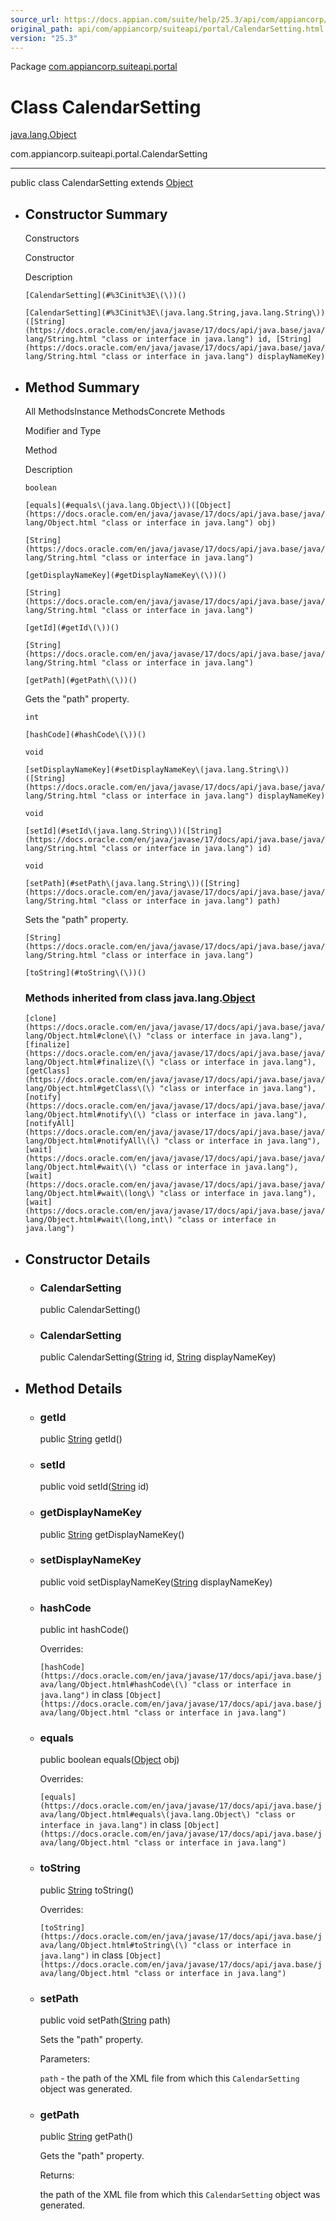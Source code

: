 ```yaml
---
source_url: https://docs.appian.com/suite/help/25.3/api/com/appiancorp/suiteapi/portal/CalendarSetting.html
original_path: api/com/appiancorp/suiteapi/portal/CalendarSetting.html
version: "25.3"
---
```


Package [com.appiancorp.suiteapi.portal](package-summary.html)

# Class CalendarSetting

[java.lang.Object](https://docs.oracle.com/en/java/javase/17/docs/api/java.base/java/lang/Object.html "class or interface in java.lang")

com.appiancorp.suiteapi.portal.CalendarSetting

* * *

public class CalendarSetting extends [Object](https://docs.oracle.com/en/java/javase/17/docs/api/java.base/java/lang/Object.html "class or interface in java.lang")

-   ## Constructor Summary

    Constructors

    Constructor

    Description

    `[CalendarSetting](#%3Cinit%3E\(\))()`

    `[CalendarSetting](#%3Cinit%3E\(java.lang.String,java.lang.String\))([String](https://docs.oracle.com/en/java/javase/17/docs/api/java.base/java/lang/String.html "class or interface in java.lang") id, [String](https://docs.oracle.com/en/java/javase/17/docs/api/java.base/java/lang/String.html "class or interface in java.lang") displayNameKey)`

-   ## Method Summary

    All MethodsInstance MethodsConcrete Methods

    Modifier and Type

    Method

    Description

    `boolean`

    `[equals](#equals\(java.lang.Object\))([Object](https://docs.oracle.com/en/java/javase/17/docs/api/java.base/java/lang/Object.html "class or interface in java.lang") obj)`

    `[String](https://docs.oracle.com/en/java/javase/17/docs/api/java.base/java/lang/String.html "class or interface in java.lang")`

    `[getDisplayNameKey](#getDisplayNameKey\(\))()`

    `[String](https://docs.oracle.com/en/java/javase/17/docs/api/java.base/java/lang/String.html "class or interface in java.lang")`

    `[getId](#getId\(\))()`

    `[String](https://docs.oracle.com/en/java/javase/17/docs/api/java.base/java/lang/String.html "class or interface in java.lang")`

    `[getPath](#getPath\(\))()`

    Gets the "path" property.

    `int`

    `[hashCode](#hashCode\(\))()`

    `void`

    `[setDisplayNameKey](#setDisplayNameKey\(java.lang.String\))([String](https://docs.oracle.com/en/java/javase/17/docs/api/java.base/java/lang/String.html "class or interface in java.lang") displayNameKey)`

    `void`

    `[setId](#setId\(java.lang.String\))([String](https://docs.oracle.com/en/java/javase/17/docs/api/java.base/java/lang/String.html "class or interface in java.lang") id)`

    `void`

    `[setPath](#setPath\(java.lang.String\))([String](https://docs.oracle.com/en/java/javase/17/docs/api/java.base/java/lang/String.html "class or interface in java.lang") path)`

    Sets the "path" property.

    `[String](https://docs.oracle.com/en/java/javase/17/docs/api/java.base/java/lang/String.html "class or interface in java.lang")`

    `[toString](#toString\(\))()`

    ### Methods inherited from class java.lang.[Object](https://docs.oracle.com/en/java/javase/17/docs/api/java.base/java/lang/Object.html "class or interface in java.lang")

    `[clone](https://docs.oracle.com/en/java/javase/17/docs/api/java.base/java/lang/Object.html#clone\(\) "class or interface in java.lang"), [finalize](https://docs.oracle.com/en/java/javase/17/docs/api/java.base/java/lang/Object.html#finalize\(\) "class or interface in java.lang"), [getClass](https://docs.oracle.com/en/java/javase/17/docs/api/java.base/java/lang/Object.html#getClass\(\) "class or interface in java.lang"), [notify](https://docs.oracle.com/en/java/javase/17/docs/api/java.base/java/lang/Object.html#notify\(\) "class or interface in java.lang"), [notifyAll](https://docs.oracle.com/en/java/javase/17/docs/api/java.base/java/lang/Object.html#notifyAll\(\) "class or interface in java.lang"), [wait](https://docs.oracle.com/en/java/javase/17/docs/api/java.base/java/lang/Object.html#wait\(\) "class or interface in java.lang"), [wait](https://docs.oracle.com/en/java/javase/17/docs/api/java.base/java/lang/Object.html#wait\(long\) "class or interface in java.lang"), [wait](https://docs.oracle.com/en/java/javase/17/docs/api/java.base/java/lang/Object.html#wait\(long,int\) "class or interface in java.lang")`

-   ## Constructor Details

    -   ### CalendarSetting

        public CalendarSetting()

    -   ### CalendarSetting

        public CalendarSetting([String](https://docs.oracle.com/en/java/javase/17/docs/api/java.base/java/lang/String.html "class or interface in java.lang") id, [String](https://docs.oracle.com/en/java/javase/17/docs/api/java.base/java/lang/String.html "class or interface in java.lang") displayNameKey)

-   ## Method Details

    -   ### getId

        public [String](https://docs.oracle.com/en/java/javase/17/docs/api/java.base/java/lang/String.html "class or interface in java.lang") getId()

    -   ### setId

        public void setId([String](https://docs.oracle.com/en/java/javase/17/docs/api/java.base/java/lang/String.html "class or interface in java.lang") id)

    -   ### getDisplayNameKey

        public [String](https://docs.oracle.com/en/java/javase/17/docs/api/java.base/java/lang/String.html "class or interface in java.lang") getDisplayNameKey()

    -   ### setDisplayNameKey

        public void setDisplayNameKey([String](https://docs.oracle.com/en/java/javase/17/docs/api/java.base/java/lang/String.html "class or interface in java.lang") displayNameKey)

    -   ### hashCode

        public int hashCode()

        Overrides:

        `[hashCode](https://docs.oracle.com/en/java/javase/17/docs/api/java.base/java/lang/Object.html#hashCode\(\) "class or interface in java.lang")` in class `[Object](https://docs.oracle.com/en/java/javase/17/docs/api/java.base/java/lang/Object.html "class or interface in java.lang")`

    -   ### equals

        public boolean equals([Object](https://docs.oracle.com/en/java/javase/17/docs/api/java.base/java/lang/Object.html "class or interface in java.lang") obj)

        Overrides:

        `[equals](https://docs.oracle.com/en/java/javase/17/docs/api/java.base/java/lang/Object.html#equals\(java.lang.Object\) "class or interface in java.lang")` in class `[Object](https://docs.oracle.com/en/java/javase/17/docs/api/java.base/java/lang/Object.html "class or interface in java.lang")`

    -   ### toString

        public [String](https://docs.oracle.com/en/java/javase/17/docs/api/java.base/java/lang/String.html "class or interface in java.lang") toString()

        Overrides:

        `[toString](https://docs.oracle.com/en/java/javase/17/docs/api/java.base/java/lang/Object.html#toString\(\) "class or interface in java.lang")` in class `[Object](https://docs.oracle.com/en/java/javase/17/docs/api/java.base/java/lang/Object.html "class or interface in java.lang")`

    -   ### setPath

        public void setPath([String](https://docs.oracle.com/en/java/javase/17/docs/api/java.base/java/lang/String.html "class or interface in java.lang") path)

        Sets the "path" property.

        Parameters:

        `path` - the path of the XML file from which this `CalendarSetting` object was generated.

    -   ### getPath

        public [String](https://docs.oracle.com/en/java/javase/17/docs/api/java.base/java/lang/String.html "class or interface in java.lang") getPath()

        Gets the "path" property.

        Returns:

        the path of the XML file from which this `CalendarSetting` object was generated.